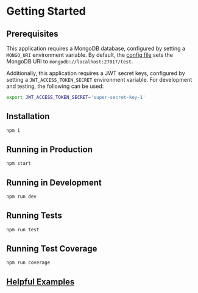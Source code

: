 # Getting Started

## Prerequisites
This application requires a MongoDB database, configured by setting a
`MONGO_URI` environment variable. By default, the [config file](./src/config.ts)
sets the MongoDB URI to `mongodb://localhost:27017/test`.

Additionally, this application requires a JWT secret keys, configured by
setting a `JWT_ACCESS_TOKEN_SECRET` environment variable. For development
and testing, the following can be used:
```sh
export JWT_ACCESS_TOKEN_SECRET='super-secret-key-1'
```

## Installation
```sh
npm i
```

## Running in Production
```sh
npm start
```

## Running in Development
```sh
npm run dev
```

## Running Tests
```sh
npm run test
```

## Running Test Coverage
```sh
npm run coverage
```

## [Helpful Examples](./rest/api.rest)
